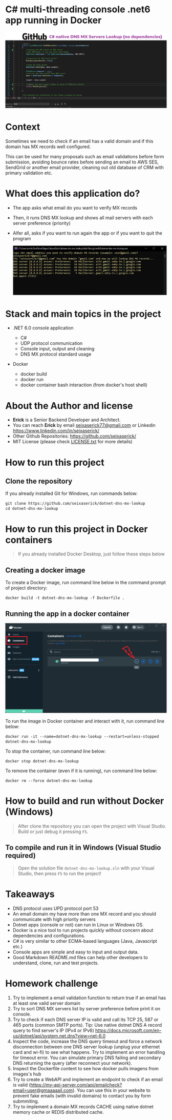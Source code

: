 # C# multi-threading console .net6 app running in Docker

![Project Cover](./img/project-cover.png "C# native DNS MX Lookup tool")
 
# Context
Sometimes we need to check if an email has a valid domain and if this domain has MX records well configured.

This can be used for many proposals such as email validations before form submission, avoiding bounce rates before sending an email to AWS SES, SendGrid or another email provider, cleaning out old database of CRM with primary validation etc.


# What does this application do?
- The app asks what email do you want to verify MX records
- Then, it runs DNS MX  lookup and shows all mail servers with each server preference (priority)
- Alfer all, asks if you want to run again the app or if you want to quit the program
 
    ![Project Cover](./img/dotnet-csharp-dns-mx-lookup.png "app running")

# Stack and main topics in the project
- .NET 6.0 console application
    - C# 
    - UDP protocol communication
    - Console input, output and cleaning
    - DNS MX protocol standard usage
    
- Docker
    - docker build
    - docker run
    - docker container bash interaction (from docker's host shell)


# About the Author and license
- **Erick** is a Senior Backend Developer and Architect. 
- You can reach **Erick** by email <seixaserick77@gmail.com> or Linkedin <https://www.linkedin.com/in/seixaserick/>
- Other Github Repositories: <https://github.com/seixaserick/> 
- MIT License (please check [LICENSE.txt](LICENSE.txt) for more details)


# How to run this project 

## Clone the repository

If you already installed Git for Windows, run commands below:
```
git clone https://github.com/seixaserick/dotnet-dns-mx-lookup
cd dotnet-dns-mx-lookup
```


# How to run this project in Docker containers
> If you already installed Docker Desktop, just follow these steps below


## Creating a docker image
To create a Docker image, run command line below in the command prompt of project directory:
```
docker build -t dotnet-dns-mx-lookup -f Dockerfile .
```


## Running the app in a docker container


![container running](./img/docker-desktop-cli.png "Docker Desktop with container running and CLI access")


To run the image in Docker container and interact with it, run command line below: 
```
docker run -it --name=dotnet-dns-mx-lookup --restart=unless-stopped dotnet-dns-mx-lookup
```

To stop the container, run command line below: 
```
docker stop dotnet-dns-mx-lookup
```

To remove the container (even if it is running), run command line below: 
```
docker rm --force dotnet-dns-mx-lookup
```






# How to build and run without Docker (Windows)

> After clone the repository you can open the project with Visual Studio. Build or just debug it pressing ```F5```.

## To compile and run it in Windows (Visual Studio required)
> Open the solution file ```dotnet-dns-mx-lookup.sln``` with your Visual Studio, then press ```F5``` to run the project!



# Takeaways

- DNS protocol uses UPD protocol port 53
- An email domain my have more than one MX record and you should communicate with high priority servers
- Dotnet apps (console or not) can run in Linux or Windows OS.
- Docker is a nice tool to run projects quickly without concern about dependencies and configurations.
- C# is very similar to other ECMA-based languages (Java, Javascript etc.)
- Console apps are simple and easy to input and output data.
- Good Markdown README.md files can help other developers to understand, clone, run and test projects.

# Homework challenge

1. Try to implement a email validation function to return true if an email has at least one valid server domain
2. Try to sort DNS MX servers list by server preference before print it on console.
3. Try to check if each DNS server IP is valid and call its TCP 25, 587 or 465 ports (common SMTP ports). Tip: Use native dotnet DNS A record query to find server's IP (IPv4 or IPv6) <https://docs.microsoft.com/en-us/dotnet/api/system.net.dns?view=net-6.0>
4. Inspect the code, increase the DNS query timeout and force a network disconnection between one DNS server lookup (unplug your ethernet card and wi-fi) to see what happens. Try to implement an error handling for timeout error. You can simulate primary DNS failing and secondary DNS returning the query (after reconnect your network).
5. Inspect the Dockerfile content to see how docker pulls imagens from images's hub
6. Try to create a WebAPI and implement an endpoint to check if an email is valid (https://my-api-server.com/api/emailcheck?email=user@gmaaaaail.com). You can use this in your website to prevent fake emails (with invalid domains) to contact you by form submmiting.
7. Try to implement a domain MX records CACHE using native dotnet memory cache or REDIS distributed cache.

